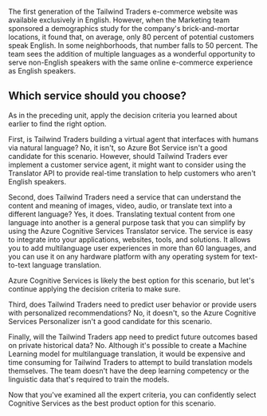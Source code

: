 The first generation of the Tailwind Traders e-commerce website was available exclusively in English. However, when the Marketing team sponsored a demographics study for the company's brick-and-mortar locations, it found that, on average, only 80 percent of potential customers speak English. In some neighborhoods, that number falls to 50 percent. The team sees the addition of multiple languages as a wonderful opportunity to serve non-English speakers with the same online e-commerce experience as English speakers.

## Which service should you choose?

As in the preceding unit, apply the decision criteria you learned about earlier to find the right option.

First, is Tailwind Traders building a virtual agent that interfaces with humans via natural language? No, it isn't, so Azure Bot Service isn't a good candidate for this scenario. However, should Tailwind Traders ever implement a customer service agent, it might want to consider using the Translator API to provide real-time translation to help customers who aren't English speakers.

Second, does Tailwind Traders need a service that can understand the content and meaning of images, video, audio, or translate text into a different language? Yes, it does. Translating textual content from one language into another is a general purpose task that you can simplify by using the Azure Cognitive Services Translator service. The service is easy to integrate into your applications, websites, tools, and solutions. It allows you to add multilanguage user experiences in more than 60 languages, and you can use it on any hardware platform with any operating system for text-to-text language translation.

Azure Cognitive Services is likely the best option for this scenario, but let's continue applying the decision criteria to make sure.

Third, does Tailwind Traders need to predict user behavior or provide users with personalized recommendations? No, it doesn't, so the Azure Cognitive Services Personalizer isn't a good candidate for this scenario.

Finally, will the Tailwind Traders app need to predict future outcomes based on private historical data? No. Although it's possible to create a Machine Learning model for multilanguage translation, it would be expensive and time consuming for Tailwind Traders to attempt to build translation models themselves. The team doesn't have the deep learning competency or the linguistic data that's required to train the models.

Now that you've examined all the expert criteria, you can confidently select Cognitive Services as the best product option for this scenario.

